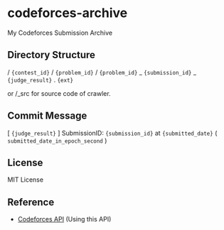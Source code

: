 # codeforces-archive

My Codeforces Submission Archive

## Directory Structure

/ `{contest_id}` / `{problem_id}` / `{problem_id}` _ `{submission_id}` _ `{judge_result}` . `{ext}`

or /_src for source code of crawler.

## Commit Message

[ `{judge_result}` ] SubmissionID: `{submission_id}` at `{submitted_date}` ( `submitted_date_in_epoch_second` )

## License

MIT License

## Reference

 - [Codeforces API](https://codeforces.com/apiHelp) (Using this API)
